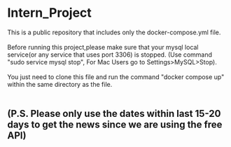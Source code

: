 # Intern_Project

This is a public repository that includes only the docker-compose.yml file. <br><br>
Before running this project,please make sure that your mysql local service(or any service that uses port 3306) is stopped. (Use command "sudo service mysql stop", For Mac Users go to Settings>MySQL>Stop). <br><br>
You just need to clone this file and run the command "docker compose up" within the same directory as the file. <br><br>

## (P.S. Please only use the dates within last 15-20 days to get the news since we are using the free API)
